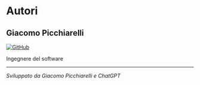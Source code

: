 # Autori

## Giacomo Picchiarelli

[![GitHub](https://img.shields.io/badge/-GitHub-181717?style=flat-square&logo=GitHub&logoColor=white)](https://github.com/gpicchiarelli)

Ingegnere del software

---
_Sviluppato da Giacomo Picchiarelli e ChatGPT_
